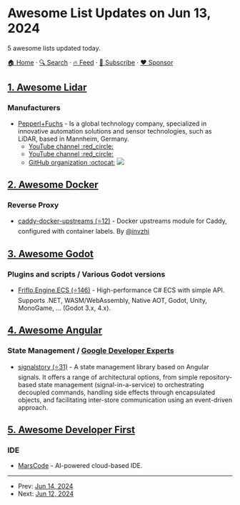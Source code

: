 # Awesome List Updates on Jun 13, 2024

5 awesome lists updated today.

[🏠 Home](/README.md) · [🔍 Search](https://www.trackawesomelist.com/search/) · [🔥 Feed](https://www.trackawesomelist.com/rss.xml) · [📮 Subscribe](https://trackawesomelist.us17.list-manage.com/subscribe?u=d2f0117aa829c83a63ec63c2f&id=36a103854c) · [❤️  Sponsor](https://github.com/sponsors/theowenyoung)



## [1. Awesome Lidar](/content/szenergy/awesome-lidar/README.md)

### Manufacturers

*   [Pepperl+Fuchs](https://www.pepperl-fuchs.com/) - Is a global technology company, specialized in innovative automation solutions and sensor technologies, such as LiDAR, based in Mannheim, Germany.
    *   [YouTube channel :red\_circle:](https://www.youtube.com/c/pepperl-fuchs)
    *   [YouTube channel :red\_circle:](https://www.youtube.com/user/PepperlFuchsUSA)
    *   [GitHub organization :octocat:](https://github.com/PepperlFuchs) ![](https://img.shields.io/badge/ROS-2-34aec5)

## [2. Awesome Docker](/content/veggiemonk/awesome-docker/README.md)

### Reverse Proxy

*   [caddy-docker-upstreams (⭐12)](https://github.com/invzhi/caddy-docker-upstreams) - Docker upstreams module for Caddy, configured with container labels. By [@invzhi](https://github.com/invzhi)

## [3. Awesome Godot](/content/godotengine/awesome-godot/README.md)

### Plugins and scripts / Various Godot versions

*   [Friflo.Engine.ECS (⭐146)](https://github.com/friflo/Friflo.Json.Fliox/blob/main/Engine/README.md) - High-performance C# ECS with simple API. Supports .NET, WASM/WebAssembly, Native AOT, Godot, Unity, MonoGame, ... (Godot 3.x, 4.x).

## [4. Awesome Angular](/content/PatrickJS/awesome-angular/README.md)

### State Management / [Google Developer Experts](https://developers.google.com/experts/all/technology/web-technologies)

*   [signalstory (⭐31)](https://github.com/zuriscript/signalstory) - A state management library based on Angular signals. It offers a range of architectural options, from simple repository-based state management (signal-in-a-service) to orchestrating decoupled commands, handling side effects through encapsulated objects, and facilitating inter-store communication using an event-driven approach.

## [5. Awesome Developer First](/content/agamm/awesome-developer-first/README.md)

### IDE

*   [MarsCode](https://www.marscode.com/?utm_source=github\&utm_medium=rm) - AI-powered cloud-based IDE.

---

- Prev: [Jun 14, 2024](/content/2024/06/14/README.md)
- Next: [Jun 12, 2024](/content/2024/06/12/README.md)